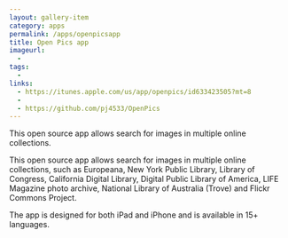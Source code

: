 ```yaml
---
layout: gallery-item
category: apps
permalink: /apps/openpicsapp
title: Open Pics app
imageurl:
  - 
tags:
  - 
links:
  - https://itunes.apple.com/us/app/openpics/id633423505?mt=8
  - 
  - https://github.com/pj4533/OpenPics
---
```


This open source app allows search for images in multiple online collections.

This open source app allows search for images in multiple online collections, such as Europeana, New York Public Library, Library of Congress, California Digital Library, Digital Public Library of America, LIFE Magazine photo archive, National Library of Australia (Trove) and Flickr Commons Project.

The app is designed for both iPad and iPhone and is available in 15+ languages.
